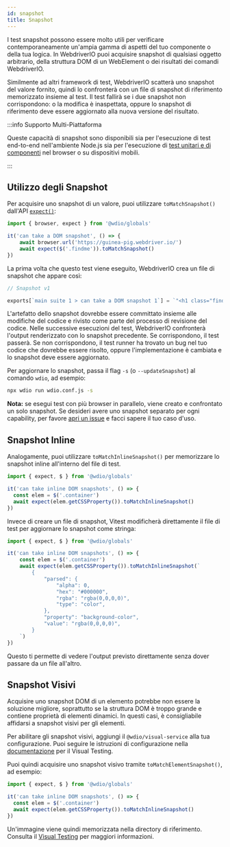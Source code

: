 ```yaml
---
id: snapshot
title: Snapshot
---
```


I test snapshot possono essere molto utili per verificare contemporaneamente un'ampia gamma di aspetti del tuo componente o della tua logica. In WebdriverIO puoi acquisire snapshot di qualsiasi oggetto arbitrario, della struttura DOM di un WebElement o dei risultati dei comandi WebdriverIO.

Similmente ad altri framework di test, WebdriverIO scatterà uno snapshot del valore fornito, quindi lo confronterà con un file di snapshot di riferimento memorizzato insieme al test. Il test fallirà se i due snapshot non corrispondono: o la modifica è inaspettata, oppure lo snapshot di riferimento deve essere aggiornato alla nuova versione del risultato.

:::info Supporto Multi-Piattaforma

Queste capacità di snapshot sono disponibili sia per l'esecuzione di test end-to-end nell'ambiente Node.js sia per l'esecuzione di [test unitari e di componenti](/docs/component-testing) nel browser o su dispositivi mobili.

:::

## Utilizzo degli Snapshot
Per acquisire uno snapshot di un valore, puoi utilizzare `toMatchSnapshot()` dall'API [`expect()`](/docs/api/expect-webdriverio):

```ts
import { browser, expect } from '@wdio/globals'

it('can take a DOM snapshot', () => {
    await browser.url('https://guinea-pig.webdriver.io/')
    await expect($('.findme')).toMatchSnapshot()
})
```

La prima volta che questo test viene eseguito, WebdriverIO crea un file di snapshot che appare così:

```js
// Snapshot v1

exports[`main suite 1 > can take a DOM snapshot 1`] = `"<h1 class="findme">Test CSS Attributes</h1>"`;
```

L'artefatto dello snapshot dovrebbe essere committato insieme alle modifiche del codice e rivisto come parte del processo di revisione del codice. Nelle successive esecuzioni del test, WebdriverIO confronterà l'output renderizzato con lo snapshot precedente. Se corrispondono, il test passerà. Se non corrispondono, il test runner ha trovato un bug nel tuo codice che dovrebbe essere risolto, oppure l'implementazione è cambiata e lo snapshot deve essere aggiornato.

Per aggiornare lo snapshot, passa il flag `-s` (o `--updateSnapshot`) al comando `wdio`, ad esempio:

```sh
npx wdio run wdio.conf.js -s
```

__Nota:__ se esegui test con più browser in parallelo, viene creato e confrontato un solo snapshot. Se desideri avere uno snapshot separato per ogni capability, per favore [apri un issue](https://github.com/webdriverio/webdriverio/issues/new?assignees=&labels=Idea+%F0%9F%92%A1%2CNeeds+Triaging+%E2%8F%B3&projects=&template=feature-request.yml&title=%5B%F0%9F%92%A1+Feature%5D%3A+%3Ctitle%3E) e facci sapere il tuo caso d'uso.

## Snapshot Inline

Analogamente, puoi utilizzare `toMatchInlineSnapshot()` per memorizzare lo snapshot inline all'interno del file di test.

```ts
import { expect, $ } from '@wdio/globals'

it('can take inline DOM snapshots', () => {
  const elem = $('.container')
  await expect(elem.getCSSProperty()).toMatchInlineSnapshot()
})
```

Invece di creare un file di snapshot, Vitest modificherà direttamente il file di test per aggiornare lo snapshot come stringa:

```ts
import { expect, $ } from '@wdio/globals'

it('can take inline DOM snapshots', () => {
    const elem = $('.container')
    await expect(elem.getCSSProperty()).toMatchInlineSnapshot(`
        {
            "parsed": {
                "alpha": 0,
                "hex": "#000000",
                "rgba": "rgba(0,0,0,0)",
                "type": "color",
            },
            "property": "background-color",
            "value": "rgba(0,0,0,0)",
        }
    `)
})
```

Questo ti permette di vedere l'output previsto direttamente senza dover passare da un file all'altro.

## Snapshot Visivi

Acquisire uno snapshot DOM di un elemento potrebbe non essere la soluzione migliore, soprattutto se la struttura DOM è troppo grande e contiene proprietà di elementi dinamici. In questi casi, è consigliabile affidarsi a snapshot visivi per gli elementi.

Per abilitare gli snapshot visivi, aggiungi il `@wdio/visual-service` alla tua configurazione. Puoi seguire le istruzioni di configurazione nella [documentazione](/docs/visual-testing#installation) per il Visual Testing.

Puoi quindi acquisire uno snapshot visivo tramite `toMatchElementSnapshot()`, ad esempio:

```ts
import { expect, $ } from '@wdio/globals'

it('can take inline DOM snapshots', () => {
  const elem = $('.container')
  await expect(elem.getCSSProperty()).toMatchInlineSnapshot()
})
```

Un'immagine viene quindi memorizzata nella directory di riferimento. Consulta il [Visual Testing](/docs/visual-testing) per maggiori informazioni.